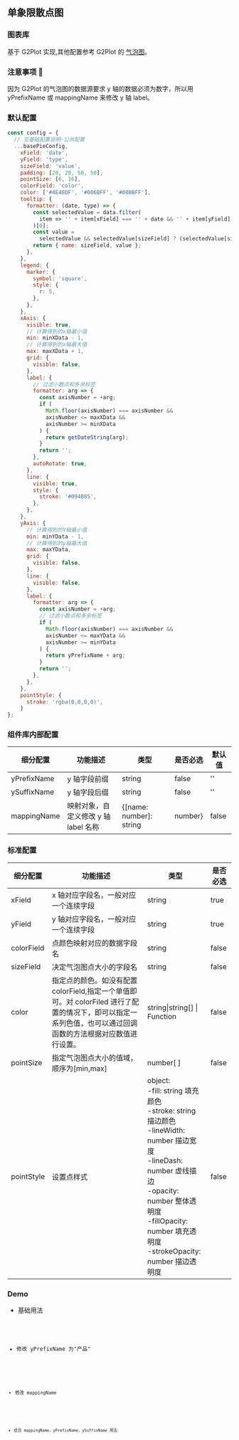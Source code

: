 ## 单象限散点图

### 图表库

基于 G2Plot 实现,其他配置参考 G2Plot 的 <a href="https://g2plot.antv.vision/zh/examples/bubble/basic/API">气泡图</a>。

### 注意事项 📌

因为 G2Plot 的气泡图的数据源要求 y 轴的数据必须为数字，所以用 yPrefixName 或 mappingName 来修改 y 轴 label。

### 默认配置

```js
const config = {
  // 见基础配置说明-公共配置
  ...basePieConfig,
    xField: 'date',
    yField: 'type',
    sizeField: 'value',
    padding: [20, 20, 50, 50],
    pointSize: [6, 16],
    colorField: 'color',
    color: ['#4E48DF', '#006BFF', '#00BBFF'],
    tooltip: {
      formatter: (date, type) => {
        const selectedValue = data.filter(
          item => '' + item[xField] === '' + date && '' + item[yField] === '' + type,
        )[0];
        const value =
          selectedValue && selectedValue[sizeField] ? (selectedValue[sizeField] as number) : 0;
        return { name: sizeField, value };
      },
    },
    legend: {
      marker: {
        symbol: 'square',
        style: {
          r: 5,
        },
      },
    },
    xAxis: {
      visible: true,
      // 计算得到的x轴最小值
      min: minXData - 1,
      // 计算得到的x轴最大值
      max: maxXData + 1,
      grid: {
        visible: false,
      },
      label: {
        // 过滤小数点和多余标签
        formatter: arg => {
          const axisNumber = +arg;
          if (
            Math.floor(axisNumber) === axisNumber &&
            axisNumber <= maxXData &&
            axisNumber >= minXData
          ) {
            return getDateString(arg);
          }
          return '';
        },
        autoRotate: true,
      },
      line: {
        visible: true,
        style: {
          stroke: '#094B85',
        },
      },
    },
    yAxis: {
      // 计算得到的Y轴最小值
      min: minYData - 1,
      // 计算得到的y轴最大值
      max: maxYData,
      grid: {
        visible: false,
      },
      line: {
        visible: false,
      },
      label: {
        formatter: arg => {
          const axisNumber = +arg;
          // 过滤小数点和多余标签
          if (
            Math.floor(axisNumber) === axisNumber &&
            axisNumber <= maxYData &&
            axisNumber >= minYData
          ) {
            return yPrefixName + arg;
          }
          return '';
        },
      },
    },
    pointStyle: {
      stroke: 'rgba(0,0,0,0)',
    }
};
```

### 组件库内部配置

| 细分配置    | 功能描述                             | 类型                    | 是否必选 | 默认值 |
| ----------- | ------------------------------------ | ----------------------- | -------- | ------ |
| yPrefixName | y 轴字段前缀                         | string                  | false    | ''     |
| ySuffixName | y 轴字段后缀                         | string                  | false    | ''     |
| mappingName | 映射对象，自定义修改 y 轴 label 名称 | {[name: number]: string | number}  | false  |  |

### 标准配置

| 细分配置   | 功能描述                                                                                                                                                     | 类型                                                                                                                                                                                                                                            | 是否必选 |
| ---------- | ------------------------------------------------------------------------------------------------------------------------------------------------------------ | ----------------------------------------------------------------------------------------------------------------------------------------------------------------------------------------------------------------------------------------------- | -------- |
| xField     | x 轴对应字段名，一般对应一个连续字段                                                                                                                         | string                                                                                                                                                                                                                                          | true     |
| yField     | y 轴对应字段名，一般对应一个连续字段                                                                                                                         | string                                                                                                                                                                                                                                          | true     |
| colorField | 点颜色映射对应的数据字段名                                                                                                                                   | string                                                                                                                                                                                                                                          | false    |
| sizeField  | 决定气泡图点大小的字段名                                                                                                                                     | string                                                                                                                                                                                                                                          | false    |
| color      | 指定点的颜色。如没有配置 colorField,指定一个单值即可。对 colorFiled 进行了配置的情况下，即可以指定一系列色值，也可以通过回调函数的方法根据对应数值进行设置。 | string\|string[] \| Function                                                                                                                                                                                                                    | false    |
| pointSize  | 指定气泡图点大小的值域，顺序为[min,max]                                                                                                                      | number[ ]                                                                                                                                                                                                                                       | false    |
| pointStyle | 设置点样式                                                                                                                                                   | object:<br/> -fill: string 填充颜色<br/> -stroke: string 描边颜色<br/> -lineWidth: number 描边宽度<br/> -lineDash: number 虚线描边<br/> -opacity: number 整体透明度<br/> -fillOpacity: number 填充透明度<br/> -strokeOpacity: number 描边透明度 | false    |

### Demo

- 基础用法

<code src="./base.tsx">

- 修改 yPrefixName 为"产品"

<code src="./yPrefixName.tsx">

- 修改 mappingName

<code src="./mappingName.tsx">

- 结合 mappingName，yPrefixName，ySuffixName 用法

<code src="./mix.tsx">
